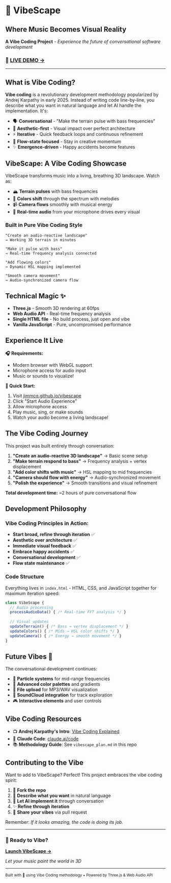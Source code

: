 # 🎵 VibeScape
## Where Music Becomes Visual Reality

**A Vibe Coding Project** - *Experience the future of conversational software development*

### 🌟 [**LIVE DEMO →**](https://jimmcq.github.io/vibescape/)

---

## What is Vibe Coding?

**Vibe coding** is a revolutionary development methodology popularized by Andrej Karpathy in early 2025. Instead of writing code line-by-line, you describe what you want in natural language and let AI handle the implementation. It's:

- 🗣️ **Conversational** - "Make the terrain pulse with bass frequencies"
- 🎨 **Aesthetic-first** - Visual impact over perfect architecture  
- ⚡ **Iterative** - Quick feedback loops and continuous refinement
- 🌊 **Flow-state focused** - Stay in creative momentum
- ✨ **Emergence-driven** - Happy accidents become features

## VibeScape: A Vibe Coding Showcase

VibeScape transforms music into a living, breathing 3D landscape. Watch as:

- 🏔️ **Terrain pulses** with bass frequencies
- 🌈 **Colors shift** through the spectrum with melodies  
- 📹 **Camera flows** smoothly with musical energy
- 🎤 **Real-time audio** from your microphone drives every visual

### Built in Pure Vibe Coding Style
```
"Create an audio-reactive landscape" 
→ Working 3D terrain in minutes

"Make it pulse with bass"
→ Real-time frequency analysis connected

"Add flowing colors"  
→ Dynamic HSL mapping implemented

"Smooth camera movement"
→ Audio-synchronized camera flow
```

## Technical Magic ✨

- **Three.js** - Smooth 3D rendering at 60fps
- **Web Audio API** - Real-time frequency analysis
- **Single HTML file** - No build process, just open and vibe
- **Vanilla JavaScript** - Pure, uncompromised performance

## Experience It Live

**🎧 Requirements:**
- Modern browser with WebGL support
- Microphone access for audio input
- Music or sounds to visualize!

**🚀 Quick Start:**
1. Visit [jimmcq.github.io/vibescape](https://jimmcq.github.io/vibescape/)
2. Click "Start Audio Experience"
3. Allow microphone access
4. Play music, sing, or make sounds
5. Watch your audio become a living landscape!

## The Vibe Coding Journey

This project was built entirely through conversation:

1. **"Create an audio-reactive 3D landscape"** → Basic scene setup
2. **"Make terrain respond to bass"** → Frequency analysis + vertex displacement  
3. **"Add color shifts with music"** → HSL mapping to mid frequencies
4. **"Camera should flow with energy"** → Audio-synchronized movement
5. **"Polish the experience"** → Smooth transitions and visual refinement

**Total development time:** ~2 hours of pure conversational flow

## Development Philosophy

### Vibe Coding Principles in Action:
- **Start broad, refine through iteration** ✅
- **Aesthetic over architecture** ✅  
- **Immediate visual feedback** ✅
- **Embrace happy accidents** ✅
- **Conversational development** ✅
- **Flow state maintenance** ✅

### Code Structure
Everything lives in `index.html` - HTML, CSS, and JavaScript together for maximum iteration speed:

```javascript
class VibeScape {
  // Audio processing
  processAudioData() { /* Real-time FFT analysis */ }
  
  // Visual updates  
  updateTerrain() { /* Bass → vertex displacement */ }
  updateColors() { /* Mids → HSL color shifts */ }
  updateCamera() { /* Energy → smooth movement */ }
}
```

## Future Vibes 🔮

The conversational development continues:

- 🎯 **Particle systems** for mid-range frequencies
- 🎨 **Advanced color palettes** and gradients
- 📁 **File upload** for MP3/WAV visualization
- 🎵 **SoundCloud integration** for track exploration
- 🎮 **Interactive elements** and user controls

## Vibe Coding Resources

- 📺 **Andrej Karpathy's Intro**: [Vibe Coding Explained](https://x.com/karpathy/status/1871635744054407397)
- 🤖 **Claude Code**: [claude.ai/code](https://claude.ai/code)
- 📚 **Methodology Guide**: See `vibescape_plan.md` in this repo

## Contributing to the Vibe

Want to add to VibeScape? Perfect! This project embraces the vibe coding spirit:

1. 🍴 **Fork the repo**
2. 💭 **Describe what you want** in natural language
3. 🤖 **Let AI implement it** through conversation
4. ✨ **Refine through iteration**
5. 🚀 **Share your vibes** via pull request

Remember: *If it looks amazing, the code is doing its job.*

---

### 🎵 Ready to Vibe?

**[Launch VibeScape →](https://jimmcq.github.io/vibescape/)**

*Let your music paint the world in 3D*

---

<sub>Built with 💜 using Vibe Coding methodology • Powered by Three.js & Web Audio API</sub>